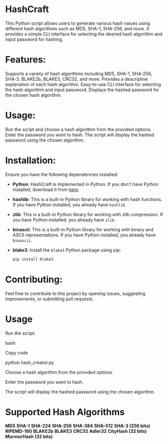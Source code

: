 # HashCraft
This Python script allows users to generate various hash values using different hash algorithms such as MD5, SHA-1, SHA-256, and more. It provides a simple CLI interface for selecting the desired hash algorithm and input password for hashing.

# Features:
Supports a variety of hash algorithms including MD5, SHA-1, SHA-256, SHA-3, BLAKE2b, BLAKE3, CRC32, and more.
Provides a descriptive explanation of each hash algorithm.
Easy-to-use CLI interface for selecting the hash algorithm and input password.
Displays the hashed password for the chosen hash algorithm.

# Usage:
Run the script and choose a hash algorithm from the provided options.
Enter the password you want to hash.
The script will display the hashed password using the chosen algorithm.

# Installation:

Ensure you have the following dependencies installed:

- **Python**: HashCraft is implemented in Python. If you don't have Python installed, download it from [here](https://www.python.org/downloads/).

- **hashlib**: This is a built-in Python library for working with hash functions. If you have Python installed, you already have `hashlib`.

- **zlib**: This is a built-in Python library for working with zlib compression. If you have Python installed, you already have `zlib`.

- **binascii**: This is a built-in Python library for working with binary and ASCII representations. If you have Python installed, you already have `binascii`.

- **blake3**: Install the `blake3` Python package using pip:
  ```bash
  pip install blake3

# Contributing:
Feel free to contribute to this project by opening issues, suggesting improvements, or submitting pull requests.

# Usage
Run the script:

bash

Copy code

python hash_creator.py

Choose a hash algorithm from the provided options.

Enter the password you want to hash.

The script will display the hashed password using the chosen algorithm.

# Supported Hash Algorithms
**MD5**
**SHA-1**
**SHA-224**
**SHA-256**
**SHA-384**
**SHA-512**
**SHA-3 (256 bits)**
**RIPEMD-160**
**BLAKE2b**
**BLAKE3**
**CRC32**
**Adler32**
**CityHash (32 bits)**
**MurmurHash (32 bits)**

